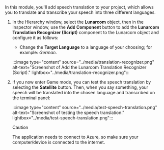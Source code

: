 In this module, you'll add speech translation to your project, which allows you to translate and transcribe your speech into three different languages.

1. In the Hierarchy window, select the **Lunarcom** object, then in the Inspector window, use the **Add Component** button to add the **Lunarcom Translation Recognizer (Script)** component to the Lunarcom object and configure it as follows:

    * Change the **Target Language** to a language of your choosing; for example: _German_.

    :::image type="content" source="../media/translation-recognizer.png" alt-text="Screenshot of Add the Lunarcom Translation Recognizer (Script)." lightbox="../media/translation-recognizer.png":::

2. If you now enter Game mode, you can test the speech translation by selecting the **Satellite** button. Then, when you say something, your speech will be translated into the chosen language and transcribed on the terminal panel:

    :::image type="content" source="../media/test-speech-translation.png" alt-text="Screenshot of testing the speech translation." lightbox="../media/test-speech-translation.png":::

    > [!CAUTION]
    > The application needs to connect to Azure, so make sure your computer/device is connected to the internet.
